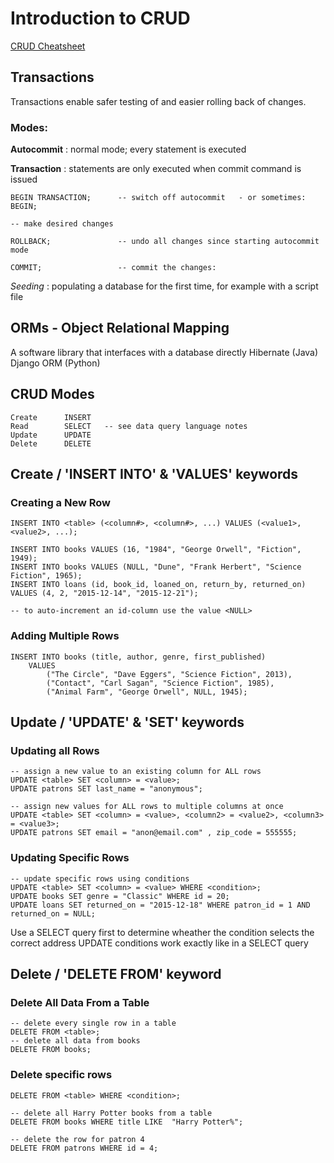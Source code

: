 # Introduction to CRUD
[CRUD Cheatsheet](https://github.com/treehouse/cheatsheets/blob/master/modifying_data_with_sql/cheatsheet.md)

## Transactions
Transactions enable safer testing of and easier rolling back of changes.

### Modes:
**Autocommit**
: normal mode; every statement is executed

**Transaction**
: statements are only executed when commit command is issued


    BEGIN TRANSACTION;      -- switch off autocommit   - or sometimes: BEGIN;

    -- make desired changes

    ROLLBACK;               -- undo all changes since starting autocommit mode

    COMMIT;                 -- commit the changes:



*Seeding*
: populating a database for the first time, for example with a script file

## ORMs - Object Relational Mapping
A software library that interfaces with a database directly
    Hibernate (Java)
    Django ORM (Python)

## CRUD Modes
    Create      INSERT
    Read        SELECT   -- see data query language notes
    Update      UPDATE
    Delete      DELETE


## Create / 'INSERT INTO' &amp; 'VALUES' keywords

### Creating a New Row
    INSERT INTO <table> (<column#>, <column#>, ...) VALUES (<value1>, <value2>, ...);

    INSERT INTO books VALUES (16, "1984", "George Orwell", "Fiction", 1949);
    INSERT INTO books VALUES (NULL, "Dune", "Frank Herbert", "Science Fiction", 1965);
    INSERT INTO loans (id, book_id, loaned_on, return_by, returned_on) VALUES (4, 2, "2015-12-14", "2015-12-21");

    -- to auto-increment an id-column use the value <NULL>

### Adding Multiple Rows

    INSERT INTO books (title, author, genre, first_published)
        VALUES
            ("The Circle", "Dave Eggers", "Science Fiction", 2013),
            ("Contact", "Carl Sagan", "Science Fiction", 1985),
            ("Animal Farm", "George Orwell", NULL, 1945);

## Update / 'UPDATE' &amp; 'SET' keywords

### Updating all Rows
    -- assign a new value to an existing column for ALL rows
    UPDATE <table> SET <column> = <value>;
    UPDATE patrons SET last_name = "anonymous";

    -- assign new values for ALL rows to multiple columns at once
    UPDATE <table> SET <column> = <value>, <column2> = <value2>, <column3> = <value3>;
    UPDATE patrons SET email = "anon@email.com" , zip_code = 555555;

### Updating Specific Rows

    -- update specific rows using conditions
    UPDATE <table> SET <column> = <value> WHERE <condition>;
    UPDATE books SET genre = "Classic" WHERE id = 20;
    UPDATE loans SET returned_on = "2015-12-18" WHERE patron_id = 1 AND returned_on = NULL;

Use a SELECT query first to determine wheather the condition selects the correct address
UPDATE conditions work exactly like in a SELECT query

## Delete / 'DELETE FROM' keyword

### Delete All Data From a Table
    -- delete every single row in a table
    DELETE FROM <table>;
    -- delete all data from books
    DELETE FROM books;

### Delete specific rows
    DELETE FROM <table> WHERE <condition>;

    -- delete all Harry Potter books from a table
    DELETE FROM books WHERE title LIKE  "Harry Potter%";

    -- delete the row for patron 4
    DELETE FROM patrons WHERE id = 4;

